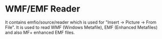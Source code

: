 # WMF/EMF Reader

It contains emfio/source/reader which is used for "Insert -> Picture -> From
 File". It is used to read WMF (Windows Metafile), EMF (Enhanced Metafiles) and
also MF+ enhanced EMF files.
